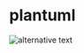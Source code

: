 # plantuml

![alternative text](https://plantuml.nitorio.us/plantuml/proxy?src=https://raw.git.autodesk.com/lokhanv1/arch_reviews/master/test.puml?token=AAAB2b3wEth7vIbHTjeTqnI1gT-Rrdeqks5dL2H_wA%3D%3D)
